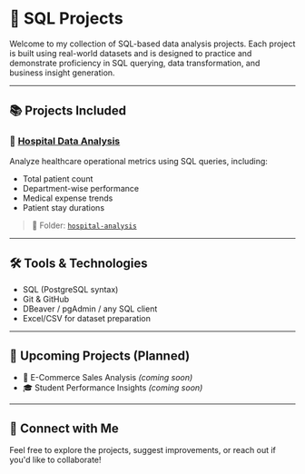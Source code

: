 # 🧮 SQL Projects

Welcome to my collection of SQL-based data analysis projects. Each project is built using real-world datasets and is designed to practice and demonstrate proficiency in SQL querying, data transformation, and business insight generation.

---

## 📚 Projects Included

### 🏥 [Hospital Data Analysis](./hospital-analysis/)
Analyze healthcare operational metrics using SQL queries, including:

- Total patient count
- Department-wise performance
- Medical expense trends
- Patient stay durations

> 📂 Folder: [`hospital-analysis`](./hospital-analysis/)

---

## 🛠️ Tools & Technologies

- SQL (PostgreSQL syntax)
- Git & GitHub
- DBeaver / pgAdmin / any SQL client
- Excel/CSV for dataset preparation

---

## 🚀 Upcoming Projects (Planned)

- 🛒 E-Commerce Sales Analysis *(coming soon)*
- 🎓 Student Performance Insights *(coming soon)*

---

## 🤝 Connect with Me

Feel free to explore the projects, suggest improvements, or reach out if you'd like to collaborate!

